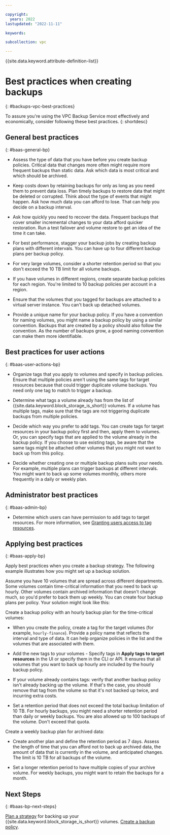 ```yaml
---

copyright:
  years: 2022
lastupdated: "2022-11-11"

keywords:

subcollection: vpc

---
```


{{site.data.keyword.attribute-definition-list}}

# Best practices when creating backups
{: #backups-vpc-best-practices}

To assure you're using the VPC Backup Service most effectively and economically, consider following these best practices.
{: shortdesc}

## General best practices
{: #baas-general-bp}

* Assess the type of data that you have before you create backup policies. Critical data that changes more often might require more frequent backups than static data. Ask which data is most critical and which should be archived.

* Keep costs down by retaining backups for only as long as you need them to prevent data loss. Plan timely backups to restore data that might be deleted or corrupted. Think about the type of events that might happen. Ask how much data you can afford to lose. That can help you decide on a backup interval.

* Ask how quickly you need to recover the data. Frequent backups that cover smaller incremental changes to your data afford quicker restoration. Run a test failover and volume restore to get an idea of the time it can take.

* For best performance, stagger your backup jobs by creating backup plans with different intervals. You can have up to four different backup plans per backup policy.

* For very large volumes, consider a shorter retention period so that you don't exceed the 10 TB limit for all volume backups.

* If you have volumes in different regions, create separate backup policies for each region. You're limited to 10 backup policies per account in a region.

* Ensure that the volumes that you tagged for backups are attached to a virtual server instance. You can't back up detached volumes.

* Provide a unique name for your backup policy. If you have a convention for naming volumes, you might name a backup policy by using a similar convention. Backups that are created by a policy should also follow the convention. As the number of backups grow, a good naming convention can make them more identifiable.

## Best practices for user actions
{: #baas-user-actions-bp}

* Organize tags that you apply to volumes and specify in backup policies. Ensure that multiple policies aren't using the same tags for target resources because that could trigger duplicate volume backups. You need only one tag to match to trigger a backup.

* Determine what tags a volume already has from the list of {{site.data.keyword.block_storage_is_short}} volumes. If a volume has multiple tags, make sure that the tags are not triggering duplicate backups from multiple policies.

* Decide which way you prefer to add tags. You can create tags for target resources in your backup policy first and then, apply them to volumes. Or, you can specify tags that are  applied to the volume already in the backup policy. If you choose to use existing tags, be aware that the same tags might be attached other volumes that you might not want to back up from this policy.

* Decide whether creating one or multiple backup plans suits your needs. For example, multiple plans can trigger backups at different intervals. You might want to back up some volumes monthly, others more frequently in a daily or weekly plan.

## Administrator best practices
{: #baas-admin-bp}

* Determine which users can have permission to add tags to target resources.  For more information, see [Granting users access to tag resources](/docs/account?topic=account-access).

## Applying best practices
{: #baas-apply-bp}

Apply best practices when you create a backup strategy. The following example illustrates how you might set up a backup solution.

Assume you have 10 volumes that are spread across different departments. Some volumes contain time-critical information that you need to back up hourly. Other volumes contain archived information that doesn't change much, so you'd prefer to back them up weekly. You can create four backup plans per policy. Your solution might look like this:

Create a backup policy with an hourly backup plan for the time-critical volumes:

* When you create the policy, create a tag for the target volumes (for example, `hourly-finance`). Provide a policy name that reflects the interval and type of data. It can help organize policies in the list and the volumes that are associated with them.

* Add the new tags to your volumes - Specify tags in **Apply tags to target resources** in the UI or specify them in the CLI or API. It ensures that all volumes that you want to back up hourly are included by the hourly backup policy.

* If your volume already contains tags: verify that another backup policy isn't already backing up the volume. If that's the case, you should remove that tag from the volume so that it's not backed up twice, and incurring extra  costs.

* Set a retention period that does not exceed the total backup limitation of 10 TB. For hourly backups, you might need a shorter retention period than daily or weekly backups. You are also allowed up to 100 backups of the volume. Don't exceed that quota.

Create a weekly backup plan for archived data:

* Create another plan and define the retention period as 7 days. Assess the length of time that you can afford not to back up archived data, the amount of data that is currently in the volume, and anticipated changes. The limit is 10 TB for all backups of the volume.

* Set a longer retention period to have multiple copies of your archive volume. For weekly backups, you might want to retain the backups for a month.

## Next Steps
{: #baas-bp-next-steps}

[Plan a strategy](/docs/vpc?topic=vpc-backups-vpc-planning) for backing up your {{site.data.keyword.block_storage_is_short}} volumes.
[Create a backup policy](/docs/vpc?topic=vpc-backup-policy-create).
